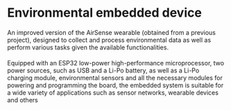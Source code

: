 # Environmental embedded device

####
An improved version of the AirSense wearable (obtained from a previous project), designed to collect and process environmental data as well as perform various tasks given the available functionalities.

####
Equipped with an ESP32 low-power high-performance microprocessor, two power sources, such as USB and a Li-Po battery, as well as a Li-Po charging module, environmental sensors and all the necessary modules for powering and programming the board, the embedded system is suitable for a wide variety of applications such as sensor networks, wearable devices and others
